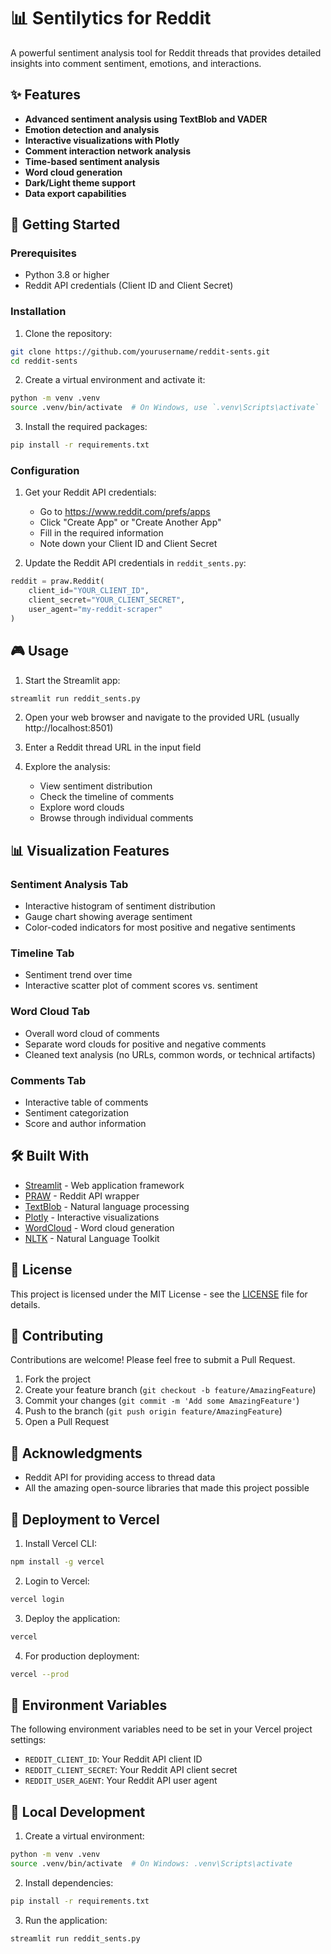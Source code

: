 # 📊 Sentilytics for Reddit

A powerful sentiment analysis tool for Reddit threads that provides detailed insights into comment sentiment, emotions, and interactions.

## ✨ Features

- **Advanced sentiment analysis using TextBlob and VADER**
- **Emotion detection and analysis**
- **Interactive visualizations with Plotly**
- **Comment interaction network analysis**
- **Time-based sentiment analysis**
- **Word cloud generation**
- **Dark/Light theme support**
- **Data export capabilities**

## 🚀 Getting Started

### Prerequisites

- Python 3.8 or higher
- Reddit API credentials (Client ID and Client Secret)

### Installation

1. Clone the repository:
```bash
git clone https://github.com/yourusername/reddit-sents.git
cd reddit-sents
```

2. Create a virtual environment and activate it:
```bash
python -m venv .venv
source .venv/bin/activate  # On Windows, use `.venv\Scripts\activate`
```

3. Install the required packages:
```bash
pip install -r requirements.txt
```

### Configuration

1. Get your Reddit API credentials:
   - Go to https://www.reddit.com/prefs/apps
   - Click "Create App" or "Create Another App"
   - Fill in the required information
   - Note down your Client ID and Client Secret

2. Update the Reddit API credentials in `reddit_sents.py`:
```python
reddit = praw.Reddit(
    client_id="YOUR_CLIENT_ID",
    client_secret="YOUR_CLIENT_SECRET",
    user_agent="my-reddit-scraper"
)
```

## 🎮 Usage

1. Start the Streamlit app:
```bash
streamlit run reddit_sents.py
```

2. Open your web browser and navigate to the provided URL (usually http://localhost:8501)

3. Enter a Reddit thread URL in the input field

4. Explore the analysis:
   - View sentiment distribution
   - Check the timeline of comments
   - Explore word clouds
   - Browse through individual comments

## 📊 Visualization Features

### Sentiment Analysis Tab
- Interactive histogram of sentiment distribution
- Gauge chart showing average sentiment
- Color-coded indicators for most positive and negative sentiments

### Timeline Tab
- Sentiment trend over time
- Interactive scatter plot of comment scores vs. sentiment

### Word Cloud Tab
- Overall word cloud of comments
- Separate word clouds for positive and negative comments
- Cleaned text analysis (no URLs, common words, or technical artifacts)

### Comments Tab
- Interactive table of comments
- Sentiment categorization
- Score and author information

## 🛠️ Built With

- [Streamlit](https://streamlit.io/) - Web application framework
- [PRAW](https://praw.readthedocs.io/) - Reddit API wrapper
- [TextBlob](https://textblob.readthedocs.io/) - Natural language processing
- [Plotly](https://plotly.com/) - Interactive visualizations
- [WordCloud](https://github.com/amueller/word_cloud) - Word cloud generation
- [NLTK](https://www.nltk.org/) - Natural Language Toolkit

## 📝 License

This project is licensed under the MIT License - see the [LICENSE](LICENSE) file for details.

## 🤝 Contributing

Contributions are welcome! Please feel free to submit a Pull Request.

1. Fork the project
2. Create your feature branch (`git checkout -b feature/AmazingFeature`)
3. Commit your changes (`git commit -m 'Add some AmazingFeature'`)
4. Push to the branch (`git push origin feature/AmazingFeature`)
5. Open a Pull Request

## 🙏 Acknowledgments

- Reddit API for providing access to thread data
- All the amazing open-source libraries that made this project possible

## 🚀 Deployment to Vercel

1. Install Vercel CLI:
```bash
npm install -g vercel
```

2. Login to Vercel:
```bash
vercel login
```

3. Deploy the application:
```bash
vercel
```

4. For production deployment:
```bash
vercel --prod
```

## 📝 Environment Variables

The following environment variables need to be set in your Vercel project settings:

- `REDDIT_CLIENT_ID`: Your Reddit API client ID
- `REDDIT_CLIENT_SECRET`: Your Reddit API client secret
- `REDDIT_USER_AGENT`: Your Reddit API user agent

## 📝 Local Development

1. Create a virtual environment:
```bash
python -m venv .venv
source .venv/bin/activate  # On Windows: .venv\Scripts\activate
```

2. Install dependencies:
```bash
pip install -r requirements.txt
```

3. Run the application:
```bash
streamlit run reddit_sents.py
```

